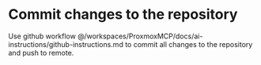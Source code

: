 # Commit changes to the repository

Use github workflow @/workspaces/ProxmoxMCP/docs/ai-instructions/github-instructions.md to commit all changes to the repository and push to remote.
